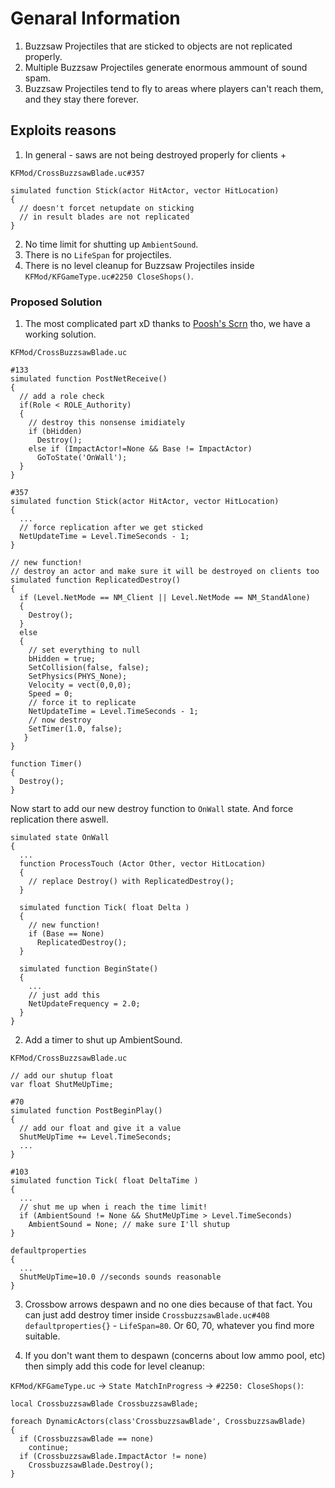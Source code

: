 # Genaral Information

1. Buzzsaw Projectiles that are sticked to objects are not replicated properly.
2. Multiple Buzzsaw Projectiles generate enormous ammount of sound spam.
3. Buzzsaw Projectiles tend to fly to areas where players can't reach them, and they stay there forever.

## Exploits reasons

1. In general - saws are not being destroyed properly for clients +

`KFMod/CrossBuzzsawBlade.uc#357`

```clike
simulated function Stick(actor HitActor, vector HitLocation)
{
  // doesn't forcet netupdate on sticking
  // in result blades are not replicated
}
```

2. No time limit for shutting up `AmbientSound`.
3. There is no `LifeSpan` for projectiles.
4. There is no level cleanup for Buzzsaw Projectiles inside `KFMod/KFGameType.uc#2250 CloseShops()`.

### Proposed Solution

1. The most complicated part xD thanks to [Poosh's Scrn](https://github.com/poosh/KF-ScrnBalance/blob/master/Classes/ScrnCrossbuzzsawBlade.uc) tho, we have a working solution.

`KFMod/CrossBuzzsawBlade.uc`

```clike
#133
simulated function PostNetReceive()
{
  // add a role check
  if(Role < ROLE_Authority)
  {
    // destroy this nonsense imidiately
    if (bHidden)
      Destroy();
    else if (ImpactActor!=None && Base != ImpactActor)
      GoToState('OnWall');
  }
}

#357
simulated function Stick(actor HitActor, vector HitLocation)
{
  ...
  // force replication after we get sticked
  NetUpdateTime = Level.TimeSeconds - 1;
}

// new function!
// destroy an actor and make sure it will be destroyed on clients too
simulated function ReplicatedDestroy()
{
  if (Level.NetMode == NM_Client || Level.NetMode == NM_StandAlone)
  {
    Destroy();
  }
  else
  {
    // set everything to null
    bHidden = true;
    SetCollision(false, false);
    SetPhysics(PHYS_None);
    Velocity = vect(0,0,0);
    Speed = 0;
    // force it to replicate
    NetUpdateTime = Level.TimeSeconds - 1;
    // now destroy
    SetTimer(1.0, false);
   }
}

function Timer()
{
  Destroy();
}
```

Now start to add our new destroy function to `OnWall` state. And force replication there aswell.

```clike
simulated state OnWall
{
  ...
  function ProcessTouch (Actor Other, vector HitLocation)
  {
    // replace Destroy() with ReplicatedDestroy();
  }

  simulated function Tick( float Delta )
  {
    // new function!
    if (Base == None)
      ReplicatedDestroy();
  }

  simulated function BeginState()
  {
    ...
    // just add this
    NetUpdateFrequency = 2.0;
  }
}
```

2. Add a timer to shut up AmbientSound.

`KFMod/CrossBuzzsawBlade.uc`

```clike
// add our shutup float
var float ShutMeUpTime;

#70
simulated function PostBeginPlay()
{
  // add our float and give it a value
  ShutMeUpTime += Level.TimeSeconds;
  ...
}

#103
simulated function Tick( float DeltaTime )
{
  ...
  // shut me up when i reach the time limit!
  if (AmbientSound != None && ShutMeUpTime > Level.TimeSeconds)
    AmbientSound = None; // make sure I'll shutup
}

defaultproperties
{
  ...
  ShutMeUpTime=10.0 //seconds sounds reasonable
}
```

3. Crossbow arrows despawn and no one dies because of that fact. You can just add destroy timer inside `CrossbuzzsawBlade.uc#408 defaultproperties{}` - `LifeSpan=80`. Or 60, 70, whatever you find more suitable.

4. If you don't want them to despawn (concerns about low ammo pool, etc) then simply add this code for level cleanup:

`KFMod/KFGameType.uc` -> `State MatchInProgress` -> `#2250: CloseShops()`:

```clike
local CrossbuzzsawBlade CrossbuzzsawBlade;

foreach DynamicActors(class'CrossbuzzsawBlade', CrossbuzzsawBlade)
{
  if (CrossbuzzsawBlade == none)
    continue;
  if (CrossbuzzsawBlade.ImpactActor != none)
    CrossbuzzsawBlade.Destroy();
}
```

